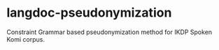 # langdoc-pseudonymization
Constraint Grammar based pseudonymization method for IKDP Spoken Komi corpus.
